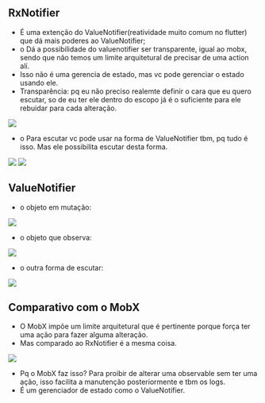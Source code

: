 ## RxNotifier
- É uma extenção do ValueNotifier(reatividade muito comum no flutter) que dá mais poderes ao ValueNotifier;
- o	Dá a possibilidade do valuenotifier ser transparente, igual ao mobx, sendo que não temos um limite arquitetural de precisar de uma action alí.
- Isso não é uma gerencia de estado, mas vc pode gerenciar o estado usando ele.
- Transparência: pq eu não preciso realemte definir o cara que eu quero escutar, so de eu ter ele dentro do escopo já é o suficiente para ele rebuidar para cada alteração.

<img src="https://github.com/jcarloscody/RxNotifier/blob/main/imgs/1.png">

- o	Para escutar vc pode usar na forma de ValueNotifier tbm, pq tudo é isso. Mas ele possibilita escutar desta forma.

<img src="https://github.com/jcarloscody/RxNotifier/blob/main/imgs/2.png">
<img src="https://github.com/jcarloscody/RxNotifier/blob/main/imgs/3.png">


## ValueNotifier
- o	objeto em mutação: 

<img src="https://github.com/jcarloscody/RxNotifier/blob/main/imgs/4.png">

- o	objeto que observa:   

<img src="https://github.com/jcarloscody/RxNotifier/blob/main/imgs/5.png">

- o	outra forma de escutar: 

<img src="https://github.com/jcarloscody/RxNotifier/blob/main/imgs/6.png">

##	Comparativo com o  MobX
- O MobX impõe um limite arquitetural que é pertinente porque força ter uma ação para fazer alguma alteração.
- Mas comparado ao RxNotifier é a mesma coisa.

<img src="https://github.com/jcarloscody/RxNotifier/blob/main/imgs/7.png">

- Pq o MobX faz isso? Para proibir de alterar uma observable sem ter uma ação, isso facilita a manutenção posteriormente e tbm os logs.
- É um gerenciador de estado como o ValueNotifier.